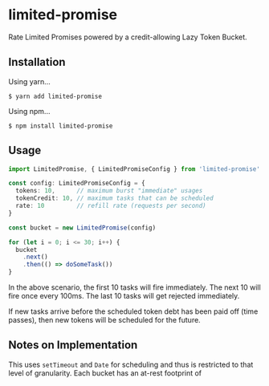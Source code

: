 # limited-promise
Rate Limited Promises powered by a credit-allowing Lazy Token Bucket.

## Installation

Using yarn...
```
$ yarn add limited-promise
```

Using npm...
```
$ npm install limited-promise
```

## Usage

```typescript
import LimitedPromise, { LimitedPromiseConfig } from 'limited-promise'

const config: LimitedPromiseConfig = {
  tokens: 10,      // maximum burst "immediate" usages
  tokenCredit: 10, // maximum tasks that can be scheduled
  rate: 10         // refill rate (requests per second)
}

const bucket = new LimitedPromise(config)

for (let i = 0; i <= 30; i++) {
  bucket
    .next()
    .then(() => doSomeTask())
}
```

In the above scenario, the first 10 tasks will fire immediately. The next
10 will fire once every 100ms. The last 10 tasks will get rejected immediately.

If new tasks arrive before the scheduled token debt has been paid off (time passes),
then new tokens will be scheduled for the future.

## Notes on Implementation

This uses `setTimeout` and `Date` for scheduling and thus is restricted to that level
of granularity. Each bucket has an at-rest footprint of 


